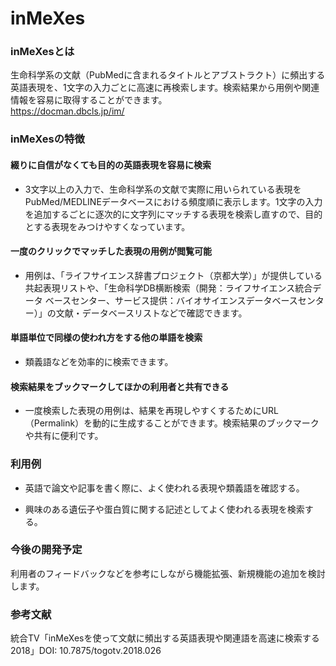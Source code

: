 # inMeXes
### inMeXesとは
生命科学系の文献（PubMedに含まれるタイトルとアブストラクト）に頻出する英語表現を、1文字の入力ごとに高速に再検索します。検索結果から用例や関連情報を容易に取得することができます。  
https://docman.dbcls.jp/im/

### inMeXesの特徴

#### 綴りに自信がなくても目的の英語表現を容易に検索

* 3文字以上の入力で、生命科学系の文献で実際に用いられている表現をPubMed/MEDLINEデータベースにおける頻度順に表示します。1文字の入力 を追加するごとに逐次的に文字列にマッチする表現を検索し直すので、目的とする表現をみつけやすくなっています。

#### 一度のクリックでマッチした表現の用例が閲覧可能

* 用例は、「ライフサイエンス辞書プロジェクト（京都大学）」が提供している共起表現リストや、「生命科学DB横断検索（開発：ライフサイエンス統合データ ベースセンター、サービス提供：バイオサイエンスデータベースセンター）」の文献・データベースリストなどで確認できます。

#### 単語単位で同様の使われ方をする他の単語を検索

* 類義語などを効率的に検索できます。

#### 検索結果をブックマークしてほかの利用者と共有できる

* 一度検索した表現の用例は、結果を再現しやすくするためにURL（Permalink）を動的に生成することができます。検索結果のブックマークや共有に便利です。

### 利用例

* 英語で論文や記事を書く際に、よく使われる表現や類義語を確認する。

* 興味のある遺伝子や蛋白質に関する記述としてよく使われる表現を検索する。

### 今後の開発予定

利用者のフィードバックなどを参考にしながら機能拡張、新規機能の追加を検討します。

### 参考文献

統合TV「inMeXesを使って文献に頻出する英語表現や関連語を高速に検索する 2018」DOI: 10.7875/togotv.2018.026
